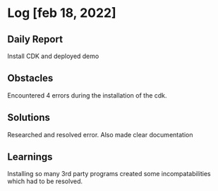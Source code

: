 # Log [feb 18, 2022]

## Daily Report
Install CDK and deployed demo
## Obstacles
Encountered 4 errors during the installation of the cdk.
## Solutions
Researched and resolved error. Also made clear documentation
## Learnings
Installing so many 3rd party programs created some incompatabilities which had to be resolved.